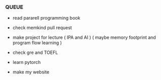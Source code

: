 ### QUEUE

* read pararell programming book

* check memkind pull request

* make project for lecture ( IPA and AI ) ( maybe memory footprint and program flow learning )

* check gre and TOEFL

* learn pytorch

* make my website
